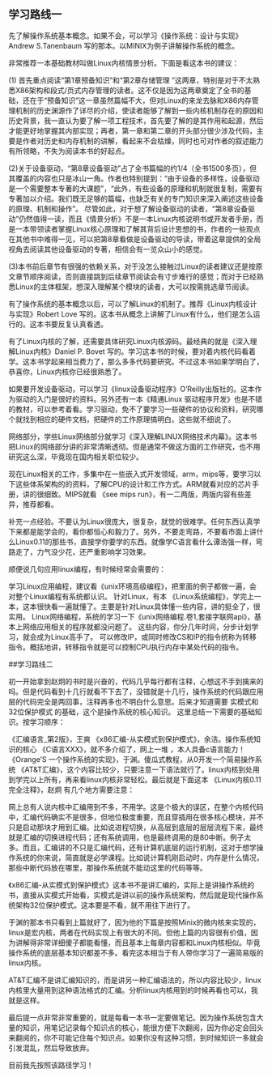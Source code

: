 ## 学习路线一

先了解操作系统基本概念。如果不会，可以学习《操作系统：设计与实现》Andrew S.Tanenbaum 写的那本。以MINIX为例子讲解操作系统的概念。

非常推荐一本基础教材叫做Linux内核情景分析。下面是看这本书的建议：

 (1) 首先重点阅读“第1章预备知识”和“第2章存储管理 ”这两章，特别是对于不太熟悉X86架构和段式/页式内存管理的读者。这不仅是因为这两章奠定了全书的基础，还在于“预备知识”这一章虽然篇幅不大，但对Linux的来龙去脉和X86内存管理机制的历史渊源作了详尽的介绍，使读者能够了解到一些内核机制存在的原因和历史背景，我一直认为要了解一项工程技术，首先要了解的是其作用和起源，然后才能更好地掌握其内部实现；再者，第一章和第二章的开头部分很少涉及代码，主要是作者对历史和内存机制的讲解，看起来不会枯燥，同时也可对作者的叙述能力有所领略，不失为阅读本书的好起点。

(2)关于设备驱动，“第8章设备驱动”占了全书篇幅的约1/4（全书1500多页），但其覆盖的内容也只是冰山一角。作者也特别提到：“由于设备的多样性，设备驱动是一个需要整本专著的大课题”，“此外，有些设备的原理和机制就很复制，需要有专著加以介绍。我们既无足够的篇幅，也缺乏有关的专门知识来深入阐述这些设备的原理、机制和操作”。 尽管如此，对于想了解设备驱动的读者，“第8章设备驱动”仍然值得一读，而且《情景分析》不是一本Linux内核说明书或开发者手册，而是一本带领读者掌握Linux核心原理和了解其背后设计思想的书，作者的一些观点在其他书中难得一见，可以把第8章看做是设备驱动的导读，带着这章提供的全局视角去阅读其他设备驱动的专著，相信会有一览众山小的感觉。

(3)本书前后章节有很强的依赖关系，对于没怎么接触过Linux的读者建议还是按原文章节顺序阅读，否则直接跳到后续章节阅读会有寸步难行的感觉；而对于已经熟悉Linux的主体框架，想深入理解某个模块的读者，大可以按需挑选章节阅读。

有了操作系统的基本概念以后，可以了解Linux的机制了。推荐《Linux内核设计与实现》Robert Love 写的。这本书从概念上讲解了Linux有什么，他们是怎么运行的。这本书要反复认真看透。

有了Linux内核的了解，还需要具体研究Linux内核源码。最经典的就是《深入理解Linux内核》Daniel P. Bovet 写的。学习这本书的时候，要对着内核代码看着学。这本书学起来相当费力了，那么多多代码要研究。不过这本书如果学明白了，恭喜你，Linux内核你已经很熟悉了。

如果要开发设备驱动，可以学习《linux设备驱动程序》O’Reilly出版社的。这本作为驱动的入门是很好的资料。另外还有一本《精通Linux 驱动程序开发》也是不错的教材，可以参考着看。学习驱动，免不了要学习一些硬件的协议和资料，研究哪个就找到相应的硬件文档，把硬件的工作原理搞明白。这些就不细说了。

网络部分，学些Linux网络部分就学习《深入理解LINUX网络技术内幕》。这本书把Linux的网络部分讲的非常清晰透彻。但是通常不做这方面的工作研究，也不用研究这么深，毕竟现在国内相关职位较少。

现在Linux相关的工作，多集中在一些嵌入式开发领域，arm，mips等，要学习以下这些体系架构的的资料，了解CPU的设计和工作方式。ARM就看对应的芯片手册，讲的很细致。MIPS就看 《see mips run》，有一二两版，两版内容有些差异，推荐都看。

补充一点经验。不要认为Linux很庞大，很复杂，就觉的很难学。任何东西认真学下来都是能学会的，看你都恒心和毅力了。另外，不要走弯路，不要看市面上讲什么Linux0.11的那些书，直接学你要学的东西。就像学C语言看什么谭浩强一样，弯路走了，力气没少花，还严重影响学习效果。

顺便说几句应用linux编程，有时候经常会需要的：

学习Linux应用编程，建议看《unix环境高级编程》，把里面的例子都做一遍，会对整个Linux编程有系统都认识。
针对Linux，有本 《Linux系统编程》，学完上一本，这本很快看一遍就懂了。主要是针对Linux具体懂一些内容，讲的挺全了，很实用。
Linux网络编程，系统的学习一下《unix网络编程.卷1,套接字联网api》，基本上网络应用相关的程序就都没问题了。
这些内容，你分几年时间，分步计划学习，就会成为Linux高手了。 可以修改IP，或同时修改CS和IP的指令统称为转移指令。概括地讲，转移指令就是可以控制CPU执行内存中某处代码的指令。

##学习路线二

初一开始拿到赵炯的书时是兴奋的，代码几乎每行都有注释，心想这不手到擒来的吗。但是代码看到十几行就看不下去了，没错就是十几行，操作系统的代码跟应用层的代码完全是两回事，注释再多也不明白什么意思。后来才知道需要 实模式和32位保护模式 的基础，这个是操作系统的核心知识。 这里总结一下需要的基础知识。按学习顺序：

《汇编语言_第2版》，王爽
《x86汇编-从实模式到保护模式》，余洁。操作系统知识的核心
《C语言XXX》，就不多介绍了，网上一堆 ，本人具备c语言能力！
《Orange’S 一个操作系统的实现》，于渊。傻瓜式教程，从0开发一个简易操作系统
《AT&T汇编》，这个内容比较少，只要注意一下语法就行了。linux内核到处用到学完以上所有，再来看linux内核非常轻松。最后就是下面这本
《Linux内核0.11完全注释》，赵炯
有几个地方需要注意：

网上总有人说内核中汇编用到不多，不用学。这是个极大的误区，在整个内核代码中，汇编代码确实不是很多，但地位极度重要，而且穿插用在很多核心模块，并不只是启动那块才用到汇编。比如说进程切换，从高层到底层的层层流程下来，最终就是汇编的切换进程代码；还有系统调用，也是最终调用的是80中断。例子太多。而且，汇编讲的不只是汇编代码，还有计算机底层的运行机制，这对于想学操作系统的你来说，简直就是必学课程。比如说计算机刚启动时，内存是什么情况，那些中断代码放在哪里，那操作系统就不能动这里的代码等等。

《x86汇编-从实模式到保护模式》这本书不是讲汇编的，实际上是讲操作系统的书，直接从实模式开始看，实模式是讲以前的操作系统架构，然后就是现代操作系统架构32位保护模式。这本要是不看，就不用往下进行了。

于渊的那本书只看到上篇就好了，因为他的下篇是按照Minix的微内核来实现的，linux是宏内核，两者在代码实现上有很大的不同。但他上篇的内容很有价值，因为讲解得非常详细傻子都能看懂，而且基本上每章内容都和Linux内核相似。毕竟操作系统的底层基本知识都差不多。看完这本相当于有人带你学习了一遍简易版的linux内核。

AT&T汇编不是讲汇编知识的，而是讲另一种汇编语法的，所以内容比较少，linux内核里大量用到这种语法格式的汇编。分析linux内核用到的时候再看也可以，我就是这样。

最后提一点非常非常重要的，就是每看一本书一定要做笔记。因为操作系统包含大量的知识，用笔记记录每个知识点的核心，能很方便下次翻阅，因为你必定会回头来翻阅的，你不可能记住每个知识点。如果你没有这种习惯，到时候知识一多就会引发混乱，然后导致放弃。

目前我先按照该路径学习！